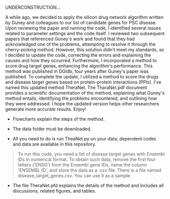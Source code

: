 UNDERCONSTRUCTION... 

A while ago, we decided to apply the silicon drug network algorithm written by Guney and colleagues to our list of candidate genes for PSC disease. Upon reviewing the paper and running the code, I identified several issues related to parameter settings and the code itself. I reviewed two subsequent papers that referenced Guney's work and found that they had acknowledged one of the problems, attempting to resolve it through the cherry-picking method. However, this solution didn't meet my standards, so I decided to update the code, correcting the errors and explaining the causes and how they occurred.
Furthermore, I incorporated a method to score drug target genes, enhancing the algorithm's performance. This method was published in DGIdb, four years after Guney's paper was published. To complete the update, I utilized a method to score the drugs and disease target genes based on protein-protein interactions (PPIs). I've named this updated method TheraNet. 
The TharaNet.pdf document provides a scientific documentation of the method, explaining what Guney's method entails, identifying the problems encountered, and outlining how they were addressed. I hope the updated version helps other researchers generate more accurate results. 
Enjoy!

* Flowcharts explain the steps of the method.

* The data folder must be downloaded.

* All you need to do is run TheaNet.py on your data; dependent codes and data are available in this repository.
>To run this code, you need a list of disease target genes with Ensembl IDs in numerical format. 
To obtain such data, remove the first four letters ('ENSG') from the Ensembl gene IDs, name the column 'ENSEMBL ID', and store the data as a .csv file. 
There is a file named disease_target_genes.csv. You can use it as a sample.

* The file TheraNet.pfd explains the details of the method and includes all discussions, related figures, and tables.

